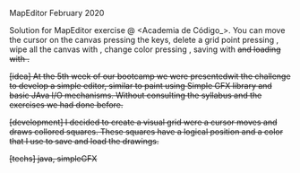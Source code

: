 MapEditor
February 2020


Solution for MapEditor exercise @ <Academia de Código_>. You can move the cursor on the canvas pressing the <arrow> keys, delete a grid point pressing <d>, wipe all the canvas with <w>, change color pressing <c>, saving with <s> and loading with <l>. 

[idea]
At the 5th week of our bootcamp we were presentedwit the challenge to develop a simple editor, similar to paint using Simple GFX library and basic JAva I/O mechanisms. Without consulting the syllabus and the exercises we had done before.

[development]
I decided to create a visual grid were a cursor moves and draws collored squares. These squares have a logical position and a color that I use to save and load the drawings.

[techs]
java, simpleGFX
